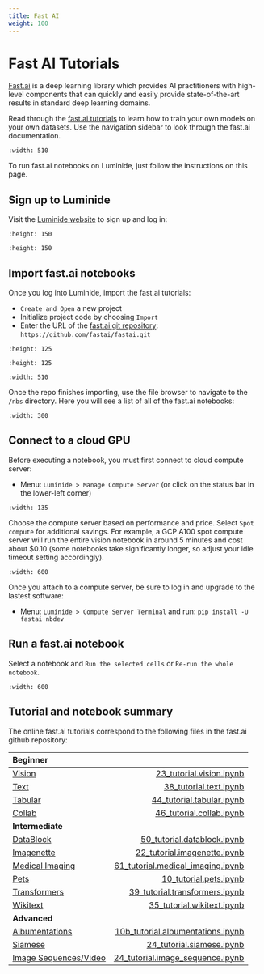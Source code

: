 ```yaml
---
title: Fast AI
weight: 100
---
```


# Fast AI Tutorials

<a href="https://www.fast.ai" target="_blank">Fast.ai</a> is a deep learning library which provides AI practitioners with high-level components that can quickly and easily provide state-of-the-art results in standard deep learning domains.

Read through the <a href="https://docs.fast.ai/" target="_blank">fast.ai tutorials</a> to learn how to train your own models on your own datasets. Use the navigation sidebar to look through the fast.ai documentation.

```{image} ../images/fastai-fastai.png
:width: 510
```

To run fast.ai notebooks on Luminide, just follow the instructions on this page.

## Sign up to Luminide

Visit the <a href="https://www.luminide.com" target="_blank">Luminide website</a> to sign up and log in:

```{image} ../images/fastai-signup.png
:height: 150
```

```{image} ../images/fastai-signup-2.png
:height: 150
```

## Import fast.ai notebooks

Once you log into Luminide, import the fast.ai tutorials:
- `Create and Open` a new project
- Initialize project code by choosing `Import`
- Enter the URL of the <a href="https://github.com/fastai/fastai" target="_blank">fast.ai git repository</a>: `https://github.com/fastai/fastai.git`

```{image} ../images/fastai-new-project.png
:height: 125
```
```{image} ../images/fastai-import-code.png
:height: 125
```
```{image} ../images/fastai-import-code-2.png
:width: 510
```

Once the repo finishes importing, use the file browser to navigate to the `/nbs` directory.  Here you will see a list of all of the fast.ai notebooks:

```{image} ../images/fastai-import-code-3.png
:width: 300
```

## Connect to a cloud GPU

Before executing a notebook, you must first connect to cloud compute server:
- Menu: `Luminide > Manage Compute Server` (or click on the status bar in the lower-left corner)
```{image} ../images/fastai-status-bar.png
:width: 135
```

Choose the compute server based on performance and price. Select `Spot compute` for additional savings. For example, a GCP A100 spot compute server will run the entire vision notebook in around 5 minutes and cost about $0.10 (some notebooks take significantly longer, so adjust your idle timeout setting accordingly).

```{image} ../images/fastai-attach-compute.png
:width: 600
```

Once you attach to a compute server, be sure to log in and upgrade to the lastest software:
- Menu: `Luminide > Compute Server Terminal` and run: `pip install -U fastai nbdev`

## Run a fast.ai notebook

Select a notebook and `Run the selected cells` or `Re-run the whole notebook`.

```{image} ../images/fastai-tutorial-vision.png
:width: 600
```

## Tutorial and notebook summary

The online fast.ai tutorials correspond to the following files in the fast.ai github repository:

| **Beginner**    |     |
| :--- | ---: |
| [Vision](https://docs.fast.ai/tutorial.vision.html)    | [23_tutorial.vision.ipynb](https://github.com/fastai/fastai/blob/master/nbs/23_tutorial.vision.ipynb)    |
| [Text](https://docs.fast.ai/tutorial.text.html)    | [38_tutorial.text.ipynb](https://github.com/fastai/fastai/blob/master/nbs/38_tutorial.text.ipynb) |
| [Tabular](https://docs.fast.ai/tutorial.tabular.html)    |  [44_tutorial.tabular.ipynb](https://github.com/fastai/fastai/blob/master/nbs/44_tutorial.tabular.ipynb) |
| [Collab](https://docs.fast.ai/tutorial.collab.html)    | [46_tutorial.collab.ipynb](https://github.com/fastai/fastai/blob/master/nbs/46_tutorial.collab.ipynb) |
| **Intermediate**    |     |
| [DataBlock](https://docs.fast.ai/tutorial.datablock.html)    | [50_tutorial.datablock.ipynb](https://github.com/fastai/fastai/blob/master/nbs/50_tutorial.datablock.ipynb) |
| [Imagenette](https://docs.fast.ai/tutorial.imagenette.html) | [22_tutorial.imagenette.ipynb](https://github.com/fastai/fastai/blob/master/nbs/22_tutorial.imagenette.ipynb) |
| [Medical Imaging](https://docs.fast.ai/tutorial.medical_imaging.html) | [61_tutorial.medical_imaging.ipynb](https://github.com/fastai/fastai/blob/master/nbs/61_tutorial.medical_imaging.ipynb) |
| [Pets](https://docs.fast.ai/tutorial.pets.html) | [10_tutorial.pets.ipynb](https://github.com/fastai/fastai/blob/master/nbs/10_tutorial.pets.ipynb) |
| [Transformers](https://docs.fast.ai/tutorial.transformers.html) | [39_tutorial.transformers.ipynb](https://github.com/fastai/fastai/blob/master/nbs/39_tutorial.transformers.ipynb) |
| [Wikitext](https://docs.fast.ai/tutorial.wikitext.html) | [35_tutorial.wikitext.ipynb](https://github.com/fastai/fastai/blob/master/nbs/35_tutorial.wikitext.ipynb) |
| **Advanced**   |     |
| [Albumentations](https://docs.fast.ai/tutorial.albumentations.html)   | [10b_tutorial.albumentations.ipynb](https://github.com/fastai/fastai/blob/master/nbs/10b_tutorial.albumentations.ipynb) |
| [Siamese](https://docs.fast.ai/tutorial.siamese.html) | [24_tutorial.siamese.ipynb](https://github.com/fastai/fastai/blob/master/nbs/24_tutorial.siamese.ipynb) |
| [Image Sequences/Video](https://docs.fast.ai/tutorial.image_sequence.html) | [24_tutorial.image_sequence.ipynb](https://github.com/fastai/fastai/blob/master/nbs/24_tutorial.image_sequence.ipynb) |
